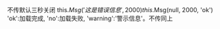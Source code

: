 不传默认三秒关闭 
this.$Msg('这是错误信息', 2000)
this.$Msg(null, 2000, 'ok') 'ok':加载完成, 'no':加载失败, 'warning':'警示信息'。不传同上

